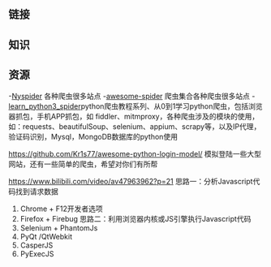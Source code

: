 

## 链接

## 知识


## 资源

-[Nyspider](https://github.com/Nyloner/Nyspider) 各种爬虫很多站点
-[awesome-spider](https://github.com/facert/awesome-spider) 爬虫集合各种爬虫很多站点
-[learn_python3_spider](https://github.com/wistbean/learn_python3_spider)python爬虫教程系列、从0到1学习python爬虫，包括浏览器抓包，手机APP抓包，如 fiddler、mitmproxy，各种爬虫涉及的模块的使用，如：requests、beautifulSoup、selenium、appium、scrapy等，以及IP代理，验证码识别，Mysql，MongoDB数据库的python使用

https://github.com/Kr1s77/awesome-python-login-model/ 模拟登陆一些大型网站，还有一些简单的爬虫，希望对你们有所帮


https://www.bilibili.com/video/av47963962?p=21
思路一：分析Javascript代码找到请求数据
1. Chrome + F12开发者选项
2. Firefox + Firebug
思路二：利用浏览器内核或JS引擎执行Javascript代码
1. Selenium + PhantomJs
2. PyQt /QtWebkit
3. CasperJS
4. PyExecJS